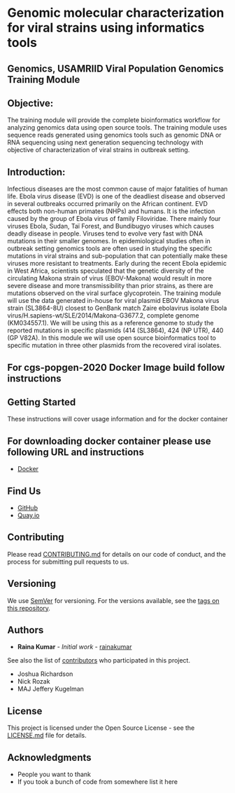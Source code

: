 # Genomic molecular characterization for viral strains using informatics tools

## Genomics, USAMRIID Viral Population Genomics Training Module

## Objective:  
The training module will provide the complete bioinformatics workflow for analyzing genomics data using open source tools. The training module uses sequence reads generated using genomics tools such as genomic DNA or RNA sequencing using next generation sequencing technology with objective of characterization of viral strains in outbreak setting. 
## Introduction:
Infectious diseases are the most common cause of major fatalities of human life. Ebola virus disease (EVD) is one of the deadliest disease and observed in several outbreaks occurred primarily on the African continent. EVD effects both non-human primates (NHPs) and humans. It is the infection caused by the group of Ebola virus of family Filoviridae. There mainly four viruses Ebola, Sudan, Taï Forest, and Bundibugyo viruses which causes deadly disease in people. Viruses tend to evolve very fast with DNA mutations in their smaller genomes. In epidemiological studies often in outbreak setting genomics tools are often used in studying the specific mutations in viral strains and sub-population that can potentially make these viruses more resistant to treatments. Early during the recent Ebola epidemic in West Africa, scientists speculated that the genetic diversity of the circulating Makona strain of virus (EBOV-Makona) would result in more severe disease and more transmissibility than prior strains, as there are mutations observed on the viral surface glycoprotein. The training module will use the data generated in-house for viral plasmid EBOV Makona virus strain (SL3864-8U) closest to GenBank match Zaire ebolavirus isolate Ebola virus/H.sapiens-wt/SLE/2014/Makona-G3677.2, complete genome (KM034557.1). We will be using this as a reference genome to study the reported mutations in specific plasmids (414 (SL3864), 424 (NP UTR), 440 (GP V82A). In this module we will use open source bioinformatics tool to specific mutation in three other plasmids from the recovered viral isolates. 

## For cgs-popgen-2020 Docker Image build follow instructions

## Getting Started

These instructions will cover usage information and for the docker container 

## For downloading docker container please use following URL and instructions
* [Docker](https://hub.docker.com/repository/docker/rkumar23/cgs-popgen-2020)

## Find Us

* [GitHub](https://github.com/your/repository)
* [Quay.io](https://quay.io/repository/your/docker-repository)

## Contributing

Please read [CONTRIBUTING.md](CONTRIBUTING.md) for details on our code of conduct, and the process for submitting pull requests to us.

## Versioning

We use [SemVer](http://semver.org/) for versioning. For the versions available, see the 
[tags on this repository](https://github.com/your/repository/tags). 

## Authors

* **Raina Kumar** - *Initial work* - [rainakumar](https://github.com/rainakumar/CGS_popgen_training_module)

See also the list of [contributors](https://github.com/your/repository/contributors) who 
participated in this project.

* Joshua Richardson
* Nick Rozak
* MAJ Jeffery Kugelman

## License

This project is licensed under the Open Source License - see the [LICENSE.md](LICENSE.md) file for details.

## Acknowledgments

* People you want to thank
* If you took a bunch of code from somewhere list it here
